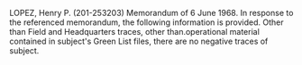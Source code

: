 LOPEZ, Henry P. (201-253203) Memorandum of 6 June 1968. In response to the referenced memorandum, the following information is provided. Other than Field and Headquarters traces, other than.operational material contained in subject's Green List files, there are no negative traces of subject.